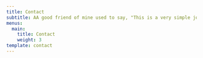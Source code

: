 ```yaml
---
title: Contact
subtitle: AA good friend of mine used to say, "This is a very simple job. You design the site, you build the site, you write the content. Sometimes you win, sometimes you lose, sometimes it rains." Think about that for a while.
menus:
  main:
    title: Contact
    weight: 3
template: contact
---
```


